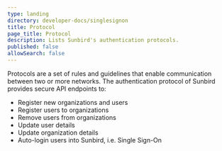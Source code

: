 ```yaml
---
type: landing
directory: developer-docs/singlesignon
title: Protocol
page_title: Protocol
description: Lists Sunbird's authentication protocols. 
published: false
allowSearch: false
---
```


Protocols are a set of rules and guidelines that enable communication between two or more networks. The authentication protocol of Sunbird provides secure API endpoints to: 

* Register new organizations and users
* Register users to organizations
* Remove users from organizations
* Update user details
* Update organization details
* Auto-login users into Sunbird, i.e. Single Sign-On

